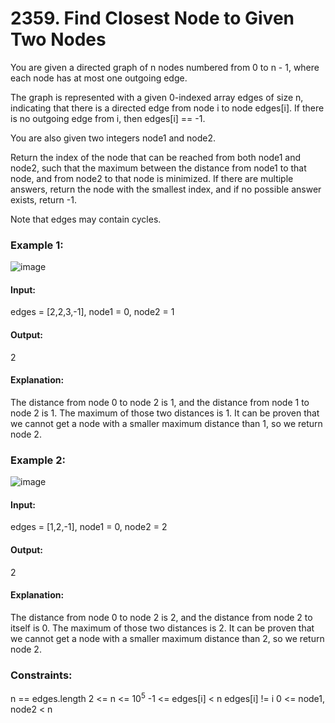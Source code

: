 # 2359. Find Closest Node to Given Two Nodes
You are given a directed graph of n nodes numbered from 0 to n - 1, where each node has at most one outgoing edge.

The graph is represented with a given 0-indexed array edges of size n, indicating that there is a directed edge from node i to node edges[i]. If there is no outgoing edge from i, then edges[i] == -1.

You are also given two integers node1 and node2.

Return the index of the node that can be reached from both node1 and node2, such that the maximum between the distance from node1 to that node, and from node2 to that node is minimized. If there are multiple answers, return the node with the smallest index, and if no possible answer exists, return -1.

Note that edges may contain cycles.

### Example 1:
![image](https://github.com/user-attachments/assets/6b87c792-cdc7-4431-b5de-dc275926b97b)
#### Input:
edges = [2,2,3,-1], node1 = 0, node2 = 1
#### Output:
2
#### Explanation:
The distance from node 0 to node 2 is 1, and the distance from node 1 to node 2 is 1.
The maximum of those two distances is 1. It can be proven that we cannot get a node with a smaller maximum distance than 1, so we return node 2.

### Example 2:
![image](https://github.com/user-attachments/assets/8bd71323-3052-42f8-81a6-cdf5f0d815e9)
#### Input:
edges = [1,2,-1], node1 = 0, node2 = 2
#### Output: 
2
#### Explanation:
The distance from node 0 to node 2 is 2, and the distance from node 2 to itself is 0.
The maximum of those two distances is 2. It can be proven that we cannot get a node with a smaller maximum distance than 2, so we return node 2.
 
### Constraints:
n == edges.length
2 <= n <= $`10^5`$
-1 <= edges[i] < n
edges[i] != i
0 <= node1, node2 < n


